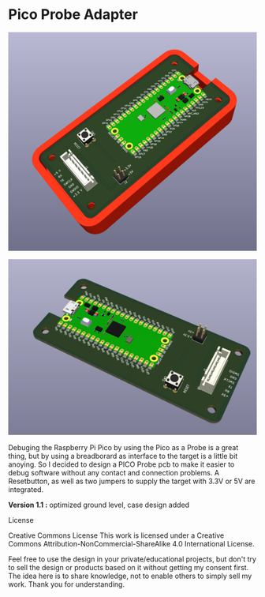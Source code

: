 
# Pico Probe Adapter

![](https://github.com/ene9ba/PicoProbeHolder/blob/026adce8fd9239286ccc20929f2d679877dd5dfd/casedesign/Screenshot%202022-06-13%20104352.png)

![](https://github.com/ene9ba/PicoProbeHolder/blob/a43ccd878928ef4a1cebbe07e06430b30d29b54b/probeadapter.png)

Debuging the Raspberry Pi Pico by using the Pico as a Probe is a great thing, but by using a breadborard as interface to the
target is a little bit anoying. So I decided to design a PICO Probe pcb to make it easier to debug software without any contact 
and connection problems. A Resetbutton, as well as two jumpers to supply the target with 3.3V or 5V are integrated.

**Version 1.1 :**  optimized ground level, case design added



License

Creative Commons License
This work is licensed under a Creative Commons Attribution-NonCommercial-ShareAlike 4.0 International License.

Feel free to use the design in your private/educational projects, but don't try to sell the design or products based on it without getting my consent first. The idea here is to share knowledge, not to enable others to simply sell my work. Thank you for understanding.

